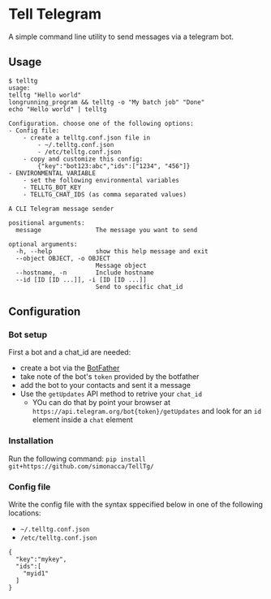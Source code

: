 # Tell Telegram
A simple command line utility to send messages via a telegram bot.

## Usage

```
$ telltg
usage: 
telltg "Hello world"
longrunning_program && telltg -o "My batch job" "Done"
echo "Hello world" | telltg

Configuration. choose one of the following options:
- Config file:
    - create a telltg.conf.json file in
        - ~/.telltg.conf.json
        - /etc/telltg.conf.json
    - copy and customize this config:
        {"key":"bot123:abc","ids":["1234", "456"]}
- ENVIRONMENTAL VARIABLE
    - set the following environmental variables
    - TELLTG_BOT_KEY
    - TELLTG_CHAT_IDS (as comma separated values)

A CLI Telegram message sender

positional arguments:
  message               The message you want to send

optional arguments:
  -h, --help            show this help message and exit
  --object OBJECT, -o OBJECT
                        Message object
  --hostname, -n        Include hostname
  --id [ID [ID ...]], -i [ID [ID ...]]
                        Send to specific chat_id
```

## Configuration

### Bot setup
First a bot and a chat_id are needed:
* create a bot via the [BotFather](https://telegram.me/botfather)
* take note of the bot's `token` provided by the botfather
* add the bot to your contacts and sent it a message
* Use the `getUpdates` API method to retrive your `chat_id`
  * YOu can do that by point your browser at `https://api.telegram.org/bot{token}/getUpdates` and look for an `id` element inside a `chat` element

### Installation

Run the following command: `pip install git+https://github.com/simonacca/TellTg/`

### Config file
Write the config file with the syntax sppecified below in one of the following locations:

* `~/.telltg.conf.json`
* `/etc/telltg.conf.json`


```
{
  "key":"mykey",
  "ids":[
    "myid1"
  ]
}
```
